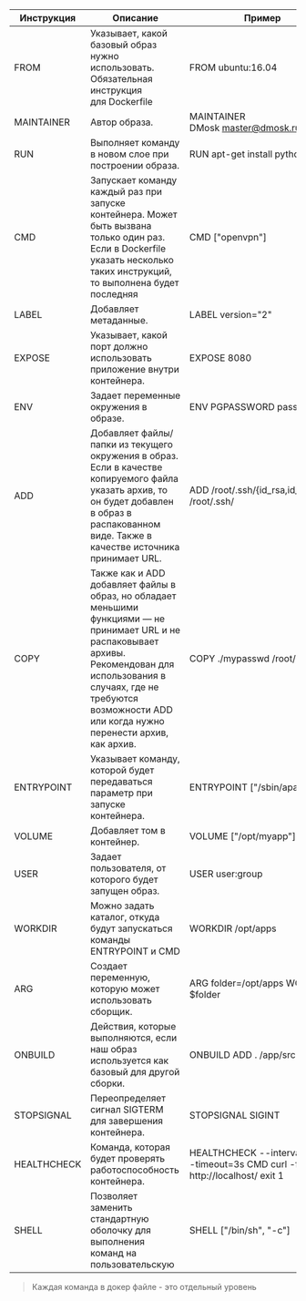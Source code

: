 | Инструкция  | Описание                                                                                                                                                                                                                                     | Пример                                                                      |
| ----------- | -------------------------------------------------------------------------------------------------------------------------------------------------------------------------------------------------------------------------------------------- | --------------------------------------------------------------------------- |
| FROM        | Указывает, какой базовый образ нужно использовать. Обязательная инструкция для Dockerfile                                                                                                                                                    | FROM ubuntu:16.04                                                           |
| MAINTAINER  | Автор образа.                                                                                                                                                                                                                                | MAINTAINER DMosk <master@dmosk.ru>                                          |
| RUN         | Выполняет команду в новом слое при построении образа.                                                                                                                                                                                        | RUN apt-get install python                                                  |
| CMD         | Запускает команду каждый раз при запуске контейнера. Может быть вызвана только один раз. Если в Dockerfile указать несколько таких инструкций, то выполнена будет последняя                                                                  | CMD ["openvpn"]                                                             |
| LABEL       | Добавляет метаданные.                                                                                                                                                                                                                        | LABEL version="2"                                                           |
| EXPOSE      | Указывает, какой порт должно использовать приложение внутри контейнера.                                                                                                                                                                      | EXPOSE 8080                                                                 |
| ENV         | Задает переменные окружения в образе.                                                                                                                                                                                                        | ENV PGPASSWORD pass                                                         |
| ADD         | Добавляет файлы/папки из текущего окружения в образ. Если в качестве копируемого файла указать архив, то он будет добавлен в образ в распакованном виде. Также в качестве источника принимает URL.                                           | ADD /root/.ssh/{id_rsa,id_rsa.pub} /root/.ssh/                              |
| COPY        | Также как и ADD добавляет файлы в образ, но обладает меньшими функциями — не принимает URL и не распаковывает архивы. Рекомендован для использования в случаях, где не требуются возможности ADD или когда нужно перенести архив, как архив. | COPY ./mypasswd /root/                                                      |
| ENTRYPOINT  | Указывает команду, которой будет передаваться параметр при запуске контейнера.                                                                                                                                                               | ENTRYPOINT ["/sbin/apache2"]                                                |
| VOLUME      | Добавляет том в контейнер.                                                                                                                                                                                                                   | VOLUME ["/opt/myapp"]                                                       |
| USER        | Задает пользователя, от которого будет запущен образ.                                                                                                                                                                                        | USER user:group                                                             |
| WORKDIR     | Можно задать каталог, откуда будут запускаться команды ENTRYPOINT и CMD                                                                                                                                                                      | WORKDIR /opt/apps                                                           |
| ARG         | Создает переменную, которую может использовать сборщик.                                                                                                                                                                                      | ARG folder=/opt/apps WORKDIR $folder                                        |
| ONBUILD     | Действия, которые выполняются, если наш образ используется как базовый для другой сборки.                                                                                                                                                    | ONBUILD ADD . /app/src                                                      |
| STOPSIGNAL  | Переопределяет сигнал SIGTERM для завершения контейнера.                                                                                                                                                                                     | STOPSIGNAL SIGINT                                                           |
| HEALTHCHECK | Команда, которая будет проверять работоспособность контейнера.                                                                                                                                                                               | HEALTHCHECK --interval=5m --timeout=3s CMD curl -f http://localhost/ exit 1 |
| SHELL       | Позволяет заменить стандартную оболочку для выполнения команд на пользовательскую                                                                                                                                                            | SHELL ["/bin/sh", "-c"]                                                     | 

> Каждая команда в докер файле - это отдельный уровень